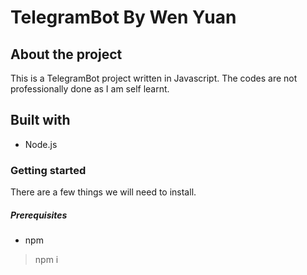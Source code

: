 # TelegramBot By Wen Yuan

## About the project
This is a TelegramBot project written in Javascript. The codes are not professionally done as I am self learnt.

## Built with
* Node.js

### Getting started
There are a few things we will need to install.

##### Prerequisites
* npm

> npm i 
